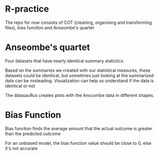 # R-practice
The repo for now consists of COT (cleaning, organising and transforming files), bias function and Anseombe's quartet 

# Anseombe's quartet
Four datasets that have nearly identical summary statictics.

Based on the summaries we created with our statistical measures, these datasets could be identical, but sometimes just looking at the summarized data can be misleading. Visualization can help us understand if the data is identical or not

The datasauRus creates plots with the Anscombe data in different shapes. 


# Bias Function 
Bias function finds the average amount that the actual outcome is greater than the predicted outcome

For an unbiased model, the bias function value should be close to 0, else it's not accurate
